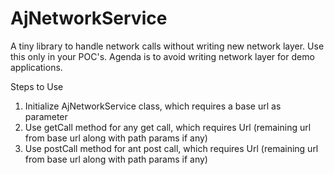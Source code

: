 # AjNetworkService
A tiny library to handle network calls without writing new network layer. 
Use this only in your POC's. 
Agenda is to avoid writing network layer for demo applications.

Steps to Use
1. Initialize AjNetworkService class, which requires a base url as parameter
2. Use getCall method for any get call, which requires Url (remaining url from base url along with path params if any)
3. Use postCall method for ant post call, which requires Url (remaining url from base url along with path params if any)
